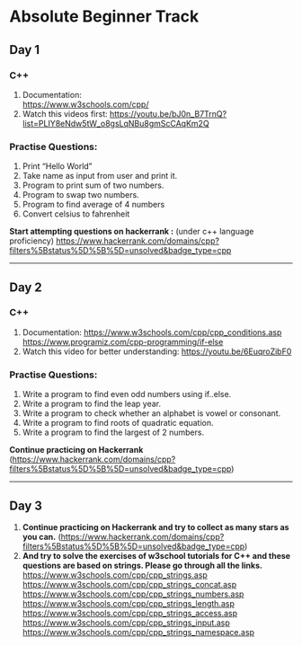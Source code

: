 # Absolute Beginner Track

## Day 1
### C++
1. Documentation:  
   https://www.w3schools.com/cpp/ 
2. Watch this videos first: 
   https://youtu.be/bJ0n_B7TrnQ?list=PLIY8eNdw5tW_o8gsLqNBu8gmScCAqKm2Q
   
### Practise Questions:
1. Print “Hello World”
2. Take name as input from user and print it.
3. Program to print sum of two numbers.
4. Program to swap two numbers.
5. Program to find average of 4 numbers
6. Convert celsius to fahrenheit 

**Start attempting questions on hackerrank :**
(under c++ language proficiency) 
https://www.hackerrank.com/domains/cpp?filters%5Bstatus%5D%5B%5D=unsolved&badge_type=cpp

--------------------------------------------------------------------------------------
## Day 2
### C++
1. Documentation: 
   https://www.w3schools.com/cpp/cpp_conditions.asp
   https://www.programiz.com/cpp-programming/if-else 
2. Watch this video for better understanding: 
   https://youtu.be/6EuqroZibF0
   
### Practise Questions:
1. Write a program to find even odd numbers using if..else.
2. Write a program to find the leap year.
3. Write a program to check whether an alphabet is vowel or consonant.
4. Write a program to find roots of quadratic equation.
5. Write a program to find the largest of 2 numbers.

**Continue practicing on Hackerrank**
(https://www.hackerrank.com/domains/cpp?filters%5Bstatus%5D%5B%5D=unsolved&badge_type=cpp)

---------------------------------------------------------------------------------------   
## Day 3
1. **Continue practicing on Hackerrank and try to collect as many stars as you can.**
   (https://www.hackerrank.com/domains/cpp?filters%5Bstatus%5D%5B%5D=unsolved&badge_type=cpp)
2. **And try to solve the exercises of w3school tutorials for C++ and these questions are based on strings. Please go through all the links.**
   https://www.w3schools.com/cpp/cpp_strings.asp
   https://www.w3schools.com/cpp/cpp_strings_concat.asp
   https://www.w3schools.com/cpp/cpp_strings_numbers.asp
   https://www.w3schools.com/cpp/cpp_strings_length.asp
   https://www.w3schools.com/cpp/cpp_strings_access.asp
   https://www.w3schools.com/cpp/cpp_strings_input.asp
   https://www.w3schools.com/cpp/cpp_strings_namespace.asp


